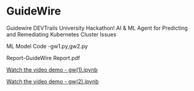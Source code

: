 # GuideWire
Guidewire DEVTrails University Hackathon!
AI & ML Agent for Predicting and Remediating Kubernetes Cluster Issues


ML Model Code -gw1.py,gw2.py


Report-GuideWire Report.pdf

[Watch the video demo - gw(1).ipynb](https://drive.google.com/file/d/1wj2MJfy_bh-sEw3-AvHa70g98g4HNglN/view?usp=sharing)

[Watch the video demo - gw(2).ipynb](https://drive.google.com/file/d/1iWJ728J1kOF4XT3awP2RoRqIceNt33Za/view?usp=sharing)

